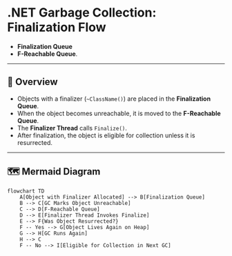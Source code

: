 # .NET Garbage Collection: Finalization Flow

- **Finalization Queue**
- **F-Reachable Queue**.

---

## 🧠 Overview

- Objects with a finalizer (`~ClassName()`) are placed in the **Finalization Queue**.
- When the object becomes unreachable, it is moved to the **F-Reachable Queue**.
- The **Finalizer Thread** calls `Finalize()`.
- After finalization, the object is eligible for collection unless it is resurrected.

---

## 🗺️ Mermaid Diagram

```mermaid
flowchart TD
    A[Object with Finalizer Allocated] --> B[Finalization Queue]
    B --> C[GC Marks Object Unreachable]
    C --> D[F-Reachable Queue]
    D --> E[Finalizer Thread Invokes Finalize]
    E --> F{Was Object Resurrected?}
    F -- Yes --> G[Object Lives Again on Heap]
    G --> H[GC Runs Again]
    H --> C
    F -- No --> I[Eligible for Collection in Next GC]
```
